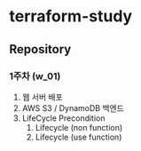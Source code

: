 # terraform-study
## Repository
### 1주차 (w_01)
01. 웹 서버 배포
02. AWS S3 / DynamoDB 백엔드
03. LifeCycle Precondition
    01. Lifecycle (non function)
    02. Lifecycle (use function)